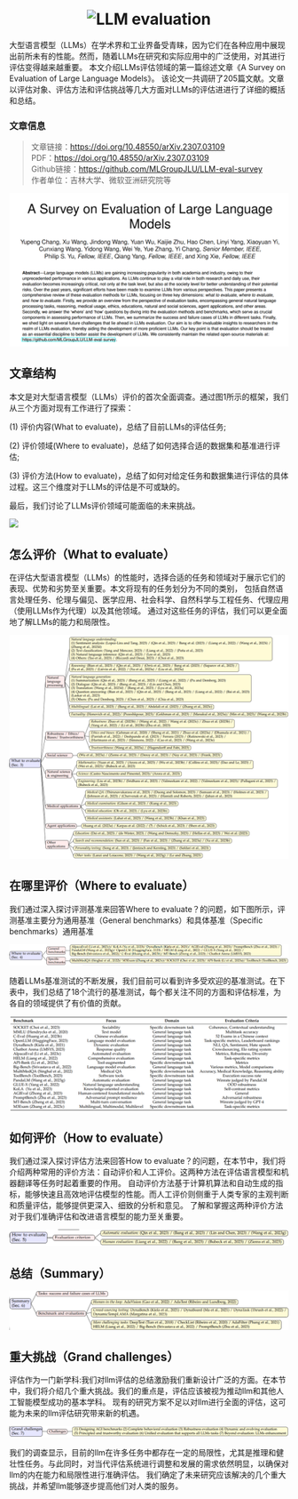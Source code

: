 <h1 align="center">
  <br>
  <img src="imgs/logo-llmeval.png" alt="LLM evaluation" width="500">
</h1>

大型语言模型（LLMs）在学术界和工业界备受青睐，因为它们在各种应用中展现出前所未有的性能。然而，随着LLMs在研究和实际应用中的广泛使用，对其进行评估变得越来越重要。
本文介绍LLMs评估领域的第一篇综述文章《A Survey on Evaluation of Large Language Models》。
该论文一共调研了205篇文献。文章以评估对象、评估方法和评估挑战等几大方面对LLMs的评估进进行了详细的概括和总结。

### 文章信息
> 文章链接：https://doi.org/10.48550/arXiv.2307.03109   
> PDF：https://doi.org/10.48550/arXiv.2307.03109                                                                                                                       
> Github链接：https://github.com/MLGroupJLU/LLM-eval-survey                                                                                                                  
> 作者单位：吉林大学、微软亚洲研究院等


![](imgs/abstract.png)

## 文章结构
本文是对大型语言模型（LLMs）评价的首次全面调查。通过图1所示的框架，我们从三个方面对现有工作进行了探索：

(1) 评价内容(What to evaluate)，总结了目前LLMs的评估任务;

(2) 评价领域(Where to evaluate)，总结了如何选择合适的数据集和基准进行评估;

(3) 评价方法(How to evaluate)，总结了如何对给定任务和数据集进行评估的具体过程。这三个维度对于LLMs的评估是不可或缺的。

最后，我们讨论了LLMs评价领域可能面临的未来挑战。


![](imgs/framework.png)

## 怎么评价（What to evaluate）
在评估大型语言模型（LLMs）的性能时，选择合适的任务和领域对于展示它们的表现、优势和劣势至关重要。本文将现有的任务划分为不同的类别，
包括自然语言处理任务、伦理与偏见、医学应用、社会科学、自然科学与工程任务、代理应用（使用LLMs作为代理）以及其他领域。
通过对这些任务的评估，我们可以更全面地了解LLMs的能力和局限性。

![](imgs/what-1.png)

## 在哪里评价（Where to evaluate）
我们通过深入探讨评测基准来回答Where to evaluate？的问题，如下图所示，评测基准主要分为通用基准（General benchmarks）和具体基准（Specific benchmarks）通用基准

![](imgs/where-1.png)

随着LLMs基准测试的不断发展，我们目前可以看到许多受欢迎的基准测试。在下表中，我们总结了18个流行的基准测试，每个都关注不同的方面和评估标准，为各自的领域提供了有价值的贡献。

![](imgs/tb-b-1.png)

## 如何评价（How to evaluate）
我们通过深入探讨评估方法来回答How to evaluate？的问题，在本节中，我们将介绍两种常用的评价方法：自动评价和人工评价。这两种方法在评估语言模型和机器翻译等任务时起着重要的作用。
自动评价方法基于计算机算法和自动生成的指标，能够快速且高效地评估模型的性能。而人工评价则侧重于人类专家的主观判断和质量评估，能够提供更深入、细致的分析和意见。
了解和掌握这两种评价方法对于我们准确评估和改进语言模型的能力至关重要。

![](imgs/how-1.png)

## 总结（Summary）

![](imgs/sum-1.png)


## 重大挑战（Grand challenges）
评估作为一门新学科:我们对llm评估的总结激励我们重新设计广泛的方面。在本节中，我们将介绍几个重大挑战。我们的重点是，评估应该被视为推动llm和其他人工智能模型成功的基本学科。
现有的研究方案不足以对llm进行全面的评估，这可能为未来的llm评估研究带来新的机遇。

![](imgs/chall-1.png)

我们的调查显示，目前的llm在许多任务中都存在一定的局限性，尤其是推理和健壮性任务。与此同时，对当代评估系统进行调整和发展的需求依然明显，以确保对llm的内在能力和局限性进行准确评估。
我们确定了未来研究应该解决的几个重大挑战，并希望llm能够逐步提高他们对人类的服务。


